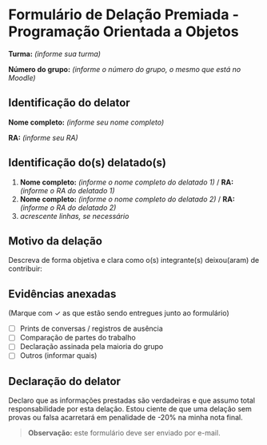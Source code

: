 # Formulário de Delação Premiada - Programação Orientada a Objetos

**Turma:** _(informe sua turma)_

**Número do grupo:** _(informe o número do grupo, o mesmo que está no Moodle)_

## Identificação do delator

**Nome completo:** _(informe seu nome completo)_

**RA:** _(informe seu RA)_

## Identificação do(s) delatado(s)

1. **Nome completo:** _(informe o nome completo do delatado 1)_ / **RA:** _(informe o RA do delatado 1)_
2. **Nome completo:** _(informe o nome completo do delatado 2)_ / **RA:** _(informe o RA do delatado 2)_
3. _acrescente linhas, se necessário_

## Motivo da delação

Descreva de forma objetiva e clara como o(s) integrante(s) deixou(aram) de contribuir:

## Evidências anexadas

(Marque com ✓ as que estão sendo entregues junto ao formulário)

- [ ] Prints de conversas / registros de ausência
- [ ] Comparação de partes do trabalho
- [ ] Declaração assinada pela maioria do grupo
- [ ] Outros (informar quais)

## Declaração do delator

Declaro que as informações prestadas são verdadeiras e que assumo total responsabilidade por esta delação. Estou ciente
de que uma delação sem provas ou falsa acarretará em penalidade de -20% na minha nota final.

> **Observação:** este formulário deve ser enviado por e-mail.
